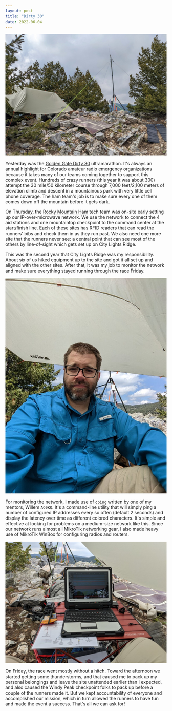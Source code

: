 ```yaml
---
layout: post
title: "Dirty 30"
date: 2022-06-04
---
```


![City Lights Ridge site](/assets/2022-06-02-CLR.jpg)

Yesterday was the [Golden Gate Dirty 30](https://dirty30.org/) ultramarathon. It's always an annual
highlight for Colorado amateur radio emergency organizations because it takes many of our teams
coming together to support this complex event. Hundreds of crazy runners (this year it was
about 300) attempt the 30 mile/50 kilometer course through 7,000 feet/2,100 meters of elevation
climb and descent in a mountainous park with very little cell phone coverage. The ham team's job is
to make sure every one of them comes down off the mountain before it gets dark.

On Thursday, the [Rocky Mountain Ham](https://www.rmham.org/) tech team was on-site early setting up
our IP-over-microwave network. We use the network to connect the 4 aid stations and one mountaintop
checkpoint to the command center at the start/finish line. Each of these sites has RFID readers that
can read the runners' bibs and check them in as they run past. We also need one more site that the
runners never see: a central point that can see most of the others by line-of-sight which gets set
up on City Lights Ridge.

This was the second year that City Lights Ridge was my responsibility. About six of us hiked
equipment up to the site and got it all set up and aligned with the other sites. After that, it was
my job to monitor the network and make sure everything stayed running through the race Friday.

![cping](/assets/2022-06-02-k0swe.jpg)

For monitoring the network, I made use of [`cping`](https://prinmath.com/ham/cping.zip) written by
one of my mentors, Willem `AC0KQ`. It's a command-line utility that will simply ping a number of
configured IP addresses every so often (default 2 seconds) and display the latency over time as
different colored characters. It's simple and effective at looking for problems on a medium-size
network like this. Since our network runs almost all MikroTik networking gear, I also made heavy use
of MikroTik WinBox for configuring radios and routers.

![cping](/assets/2022-06-02-cping.jpg)

On Friday, the race went mostly without a hitch. Toward the afternoon we started getting some
thunderstorms, and that caused me to pack up my personal belongings and leave the site unattended
earlier than I expected, and also caused the Windy Peak checkpoint folks to pack up before a couple
of the runners made it. But we kept accountability of everyone and accomplished our mission, which
in turn allowed the runners to have fun and made the event a success. That's all we can ask for!
